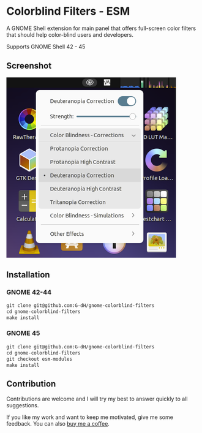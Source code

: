 # Colorblind Filters - ESM
A GNOME Shell extension for main panel that offers full-screen color filters that should help color-blind users and developers.

Supports GNOME Shell 42 - 45

## Screenshot
![Colorblind Filters menu](colorblind-filters.png)

## Installation
### GNOME 42-44

    git clone git@github.com:G-dH/gnome-colorblind-filters
    cd gnome-colorblind-filters
    make install

### GNOME 45

    git clone git@github.com:G-dH/gnome-colorblind-filters
    cd gnome-colorblind-filters
    git checkout esm-modules 
    make install

## Contribution
Contributions are welcome and I will try my best to answer quickly to all suggestions.

If you like my work and want to keep me motivated, give me some feedback.
You can also [buy me a coffee](https://buymeacoffee.com/georgdh).
